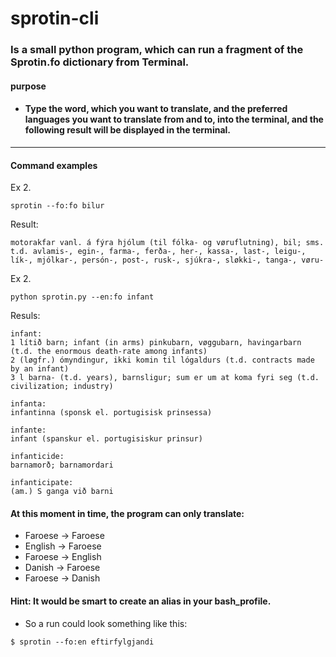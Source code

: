 # sprotin-cli

### Is a small python program, which can run a fragment of the Sprotin.fo dictionary from Terminal. 

#### purpose
* #### Type the word, which you want to translate, and the preferred languages you want to translate from and to, into the terminal, and the following result will be displayed in the terminal.
---
#### Command examples

Ex 2.
```
sprotin --fo:fo bilur
```

Result:

```
motorakfar vanl. á fýra hjólum (til fólka- og vøruflutning), bil; sms. t.d. avlamis-, egin-, farma-, ferða-, her-, kassa-, last-, leigu-, lík-, mjólkar-, persón-, post-, rusk-, sjúkra-, sløkki-, tanga-, vøru-
```


Ex 2.
```
python sprotin.py --en:fo infant
```
Resuls: 
```
infant:
1 lítið barn; infant (in arms) pinkubarn, vøggubarn, havingarbarn (t.d. the enormous death-rate among infants) 
2 (løgfr.) ómyndingur, ikki komin til lógaldurs (t.d. contracts made by an infant) 
3 l barna- (t.d. years), barnsligur; sum er um at koma fyri seg (t.d. civilization; industry)

infanta:
infantinna (sponsk el. portugisisk prinsessa)

infante:
infant (spanskur el. portugisiskur prinsur)

infanticide:
barnamorð; barnamordari

infanticipate:
(am.) S ganga við barni
```
#### At this moment in time, the program can only translate: 
* Faroese &#8594; Faroese
* English &#8594; Faroese
* Faroese &#8594; English
* Danish &#8594; Faroese
* Faroese &#8594; Danish

#### Hint: It would be smart to create an alias in your bash_profile.
* So a run could look something like this:
```
$ sprotin --fo:en eftirfylgjandi
```
